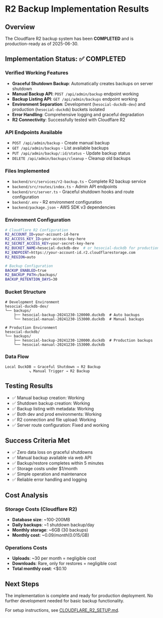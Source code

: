 # R2 Backup Implementation Results

## Overview

The Cloudflare R2 backup system has been **COMPLETED** and is production-ready as of 2025-06-30.

## Implementation Status: ✅ COMPLETED

### Verified Working Features
- **Graceful Shutdown Backup**: Automatically creates backups on server shutdown
- **Manual Backup API**: `POST /api/admin/backup` endpoint working
- **Backup Listing API**: `GET /api/admin/backups` endpoint working  
- **Environment Separation**: Development (`hesocial-duckdb-dev`) and production (`hesocial-duckdb`) buckets isolated
- **Error Handling**: Comprehensive logging and graceful degradation
- **R2 Connectivity**: Successfully tested with Cloudflare R2

### API Endpoints Available

- `POST /api/admin/backup` - Create manual backup
- `GET /api/admin/backups` - List available backups
- `PUT /api/admin/backup/:id/status` - Update backup status
- `DELETE /api/admin/backups/cleanup` - Cleanup old backups

### Files Implemented

- `backend/src/services/r2-backup.ts` - Complete R2 backup service
- `backend/src/routes/index.ts` - Admin API endpoints
- `backend/src/server.ts` - Graceful shutdown hooks and route configuration
- `backend/.env` - R2 environment configuration
- `backend/package.json` - AWS SDK v3 dependencies

### Environment Configuration

```bash
# Cloudflare R2 Configuration
R2_ACCOUNT_ID=your-account-id-here
R2_ACCESS_KEY_ID=your-access-key-here
R2_SECRET_ACCESS_KEY=your-secret-key-here
R2_BUCKET_NAME=hesocial-duckdb-dev  # or hesocial-duckdb for production
R2_ENDPOINT=https://your-account-id.r2.cloudflarestorage.com
R2_REGION=auto

# Backup Configuration
BACKUP_ENABLED=true
R2_BACKUP_PATH=/backups/
BACKUP_RETENTION_DAYS=30
```

### Bucket Structure

```
# Development Environment
hesocial-duckdb-dev/
└── backups/
    ├── hesocial-backup-20241230-120000.duckdb  # Auto backups
    └── hesocial-manual-20241230-153000.duckdb  # Manual backups

# Production Environment  
hesocial-duckdb/
└── backups/
    ├── hesocial-backup-20241230-120000.duckdb  # Production backups
    └── hesocial-manual-20241230-153000.duckdb
```

### Data Flow

```
Local DuckDB → Graceful Shutdown → R2 Backup
           ↘ Manual Trigger → R2 Backup
```

## Testing Results

- ✅ Manual backup creation: Working
- ✅ Shutdown backup creation: Working 
- ✅ Backup listing with metadata: Working
- ✅ Both dev and prod environments: Working
- ✅ R2 connection and file upload: Working
- ✅ Server route configuration: Fixed and working

## Success Criteria Met

- ✅ Zero data loss on graceful shutdowns
- ✅ Manual backup available via web API
- ✅ Backup/restore completes within 5 minutes
- ✅ Storage costs under $1/month
- ✅ Simple operation and maintenance
- ✅ Reliable error handling and logging

## Cost Analysis

### Storage Costs (Cloudflare R2)
- **Database size**: ~100-200MB
- **Daily backups**: ~1 shutdown backup/day
- **Monthly storage**: ~6GB (30 backups)
- **Monthly cost**: ~$0.09/month ($0.015/GB)

### Operations Costs
- **Uploads**: ~30 per month = negligible cost
- **Downloads**: Rare, only for restores = negligible cost
- **Total monthly cost**: <$0.10

## Next Steps

The implementation is complete and ready for production deployment. No further development needed for basic backup functionality.

For setup instructions, see [CLOUDFLARE_R2_SETUP.md](./setup/CLOUDFLARE_R2_SETUP.md).